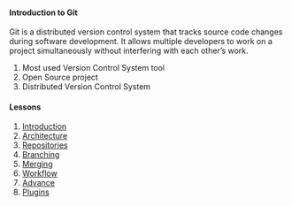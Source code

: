 #### Introduction to Git

Git is a distributed version control system that tracks source code changes during software development. It allows multiple developers to work on a project simultaneously without interfering with each other’s work.

1) Most used Version Control System tool
2) Open Source project 
3) Distributed Version Control System

#### Lessons

1)  [Introduction](https://github.com/savanarohit/Git-Ninja/blob/main/01_Introduction.md)
2)  [Architecture](https://github.com/savanarohit/Git-Ninja/blob/main/02_Architecture.md)
3)  [Repositories](https://github.com/savanarohit/Git-Ninja/blob/main/03_Repositories.md)
4)  [Branching](https://github.com/savanarohit/Git-Ninja/blob/main/04_Branching.md)
5)  [Merging](https://github.com/savanarohit/Git-Ninja/blob/main/05_Merging.md)
6)  [Workflow](https://github.com/savanarohit/Git-Ninja/blob/main/06_Workflow.md)
7)  [Advance](https://github.com/savanarohit/Git-Ninja/blob/main/07_Advance.md)
8)  [Plugins](https://github.com/savanarohit/Git-Ninja/blob/main/08_Plugins.md)


